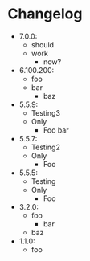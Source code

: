 # Changelog

- 7.0.0:
    - should
    - work
        - now?
- 6.100.200:
    - foo
    - bar
        - baz
- 5.5.9:
    - Testing3
    - Only
        - Foo bar
- 5.5.7:
    - Testing2
    - Only
        - Foo
- 5.5.5:
    - Testing
    - Only
        - Foo
- 3.2.0:
    - foo
        - bar
    - baz
- 1.1.0:
    - foo